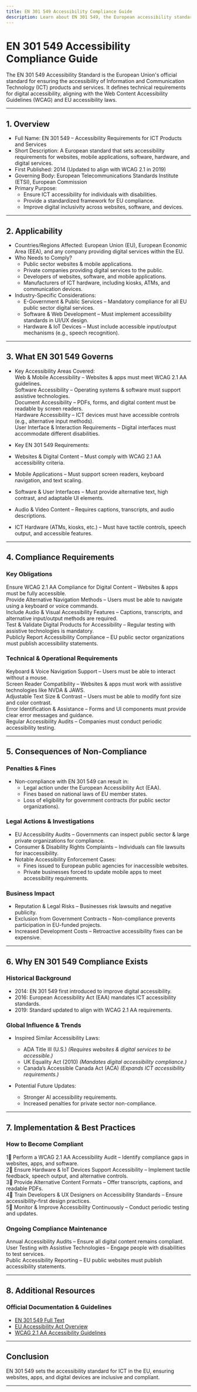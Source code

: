 ```yaml
---
title: EN 301 549 Accessibility Compliance Guide
description: Learn about EN 301 549, the European accessibility standard for ICT, its requirements, enforcement, and best practices for digital accessibility.
---
```


# EN 301 549 Accessibility Compliance Guide
The EN 301 549 Accessibility Standard is the European Union's official standard for ensuring the accessibility of Information and Communication Technology (ICT) products and services. It defines technical requirements for digital accessibility, aligning with the Web Content Accessibility Guidelines (WCAG) and EU accessibility laws.

---

## 1. Overview
- Full Name: EN 301 549 – Accessibility Requirements for ICT Products and Services  
- Short Description: A European standard that sets accessibility requirements for websites, mobile applications, software, hardware, and digital services.  
- First Published: 2014 (Updated to align with WCAG 2.1 in 2019)  
- Governing Body: European Telecommunications Standards Institute (ETSI), European Commission  
- Primary Purpose:  
  - Ensure ICT accessibility for individuals with disabilities.  
  - Provide a standardized framework for EU compliance.  
  - Improve digital inclusivity across websites, software, and devices.  

---

## 2. Applicability
- Countries/Regions Affected: European Union (EU), European Economic Area (EEA), and any company providing digital services within the EU.  
- Who Needs to Comply?  
  - Public sector websites & mobile applications.  
  - Private companies providing digital services to the public.  
  - Developers of websites, software, and mobile applications.  
  - Manufacturers of ICT hardware, including kiosks, ATMs, and communication devices.  
- Industry-Specific Considerations:  
  - E-Government & Public Services – Mandatory compliance for all EU public sector digital services.  
  - Software & Web Development – Must implement accessibility standards in UI/UX design.  
  - Hardware & IoT Devices – Must include accessible input/output mechanisms (e.g., speech recognition).  

---

## 3. What EN 301 549 Governs
- Key Accessibility Areas Covered:  
   Web & Mobile Accessibility – Websites & apps must meet WCAG 2.1 AA guidelines.  
   Software Accessibility – Operating systems & software must support assistive technologies.  
   Document Accessibility – PDFs, forms, and digital content must be readable by screen readers.  
   Hardware Accessibility – ICT devices must have accessible controls (e.g., alternative input methods).  
   User Interface & Interaction Requirements – Digital interfaces must accommodate different disabilities.  

- Key EN 301 549 Requirements:  
- Websites & Digital Content – Must comply with WCAG 2.1 AA accessibility criteria.  
- Mobile Applications – Must support screen readers, keyboard navigation, and text scaling.  
- Software & User Interfaces – Must provide alternative text, high contrast, and adaptable UI elements.  
- Audio & Video Content – Requires captions, transcripts, and audio descriptions.  
- ICT Hardware (ATMs, kiosks, etc.) – Must have tactile controls, speech output, and accessible features.  

---

## 4. Compliance Requirements
### Key Obligations
 Ensure WCAG 2.1 AA Compliance for Digital Content – Websites & apps must be fully accessible.  
 Provide Alternative Navigation Methods – Users must be able to navigate using a keyboard or voice commands.  
 Include Audio & Visual Accessibility Features – Captions, transcripts, and alternative input/output methods are required.  
 Test & Validate Digital Products for Accessibility – Regular testing with assistive technologies is mandatory.  
 Publicly Report Accessibility Compliance – EU public sector organizations must publish accessibility statements.  

### Technical & Operational Requirements
 Keyboard & Voice Navigation Support – Users must be able to interact without a mouse.  
 Screen Reader Compatibility – Websites & apps must work with assistive technologies like NVDA & JAWS.  
 Adjustable Text Size & Contrast – Users must be able to modify font size and color contrast.  
 Error Identification & Assistance – Forms and UI components must provide clear error messages and guidance.  
 Regular Accessibility Audits – Companies must conduct periodic accessibility testing.  

---

## 5. Consequences of Non-Compliance
### Penalties & Fines
- Non-compliance with EN 301 549 can result in:  
  - Legal action under the European Accessibility Act (EAA).  
  - Fines based on national laws of EU member states.  
  - Loss of eligibility for government contracts (for public sector organizations).  

### Legal Actions & Investigations
- EU Accessibility Audits – Governments can inspect public sector & large private organizations for compliance.  
- Consumer & Disability Rights Complaints – Individuals can file lawsuits for inaccessibility.  
- Notable Accessibility Enforcement Cases:  
  - Fines issued to European public agencies for inaccessible websites.  
  - Private businesses forced to update mobile apps to meet accessibility requirements.  

### Business Impact
- Reputation & Legal Risks – Businesses risk lawsuits and negative publicity.  
- Exclusion from Government Contracts – Non-compliance prevents participation in EU-funded projects.  
- Increased Development Costs – Retroactive accessibility fixes can be expensive.  

---

## 6. Why EN 301 549 Compliance Exists
### Historical Background
- 2014: EN 301 549 first introduced to improve digital accessibility.  
- 2016: European Accessibility Act (EAA) mandates ICT accessibility standards.  
- 2019: Standard updated to align with WCAG 2.1 AA requirements.  

### Global Influence & Trends
- Inspired Similar Accessibility Laws:  
  - ADA Title III (U.S.) *(Requires websites & digital services to be accessible.)*  
  - UK Equality Act (2010) *(Mandates digital accessibility compliance.)*  
  - Canada’s Accessible Canada Act (ACA) *(Expands ICT accessibility requirements.)*  

- Potential Future Updates:  
  - Stronger AI accessibility requirements.  
  - Increased penalties for private sector non-compliance.  

---

## 7. Implementation & Best Practices
### How to Become Compliant
1⃣ Perform a WCAG 2.1 AA Accessibility Audit – Identify compliance gaps in websites, apps, and software.  
2⃣ Ensure Hardware & IoT Devices Support Accessibility – Implement tactile feedback, speech output, and alternative controls.  
3⃣ Provide Alternative Content Formats – Offer transcripts, captions, and readable PDFs.  
4⃣ Train Developers & UX Designers on Accessibility Standards – Ensure accessibility-first design practices.  
5⃣ Monitor & Improve Accessibility Continuously – Conduct periodic testing and updates.  

### Ongoing Compliance Maintenance
 Annual Accessibility Audits – Ensure all digital content remains compliant.  
 User Testing with Assistive Technologies – Engage people with disabilities to test services.  
 Public Accessibility Reporting – EU public websites must publish accessibility statements.  

---

## 8. Additional Resources
### Official Documentation & Guidelines
- [ EN 301 549 Full Text](https://www.etsi.org/deliver/etsi_en/301500_301599/301549/03.01.01_60/en_301549v030101p.pdf)  
- [ EU Accessibility Act Overview](https://ec.europa.eu/social/main.jsp?catId=1202)  
- [ WCAG 2.1 AA Accessibility Guidelines](https://www.w3.org/TR/WCAG21/)  

---

## Conclusion
EN 301 549 sets the accessibility standard for ICT in the EU, ensuring websites, apps, and digital devices are inclusive and compliant.

---
